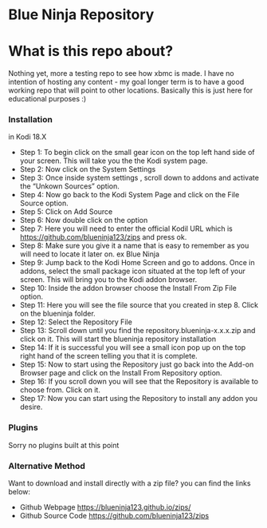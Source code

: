 # Blue Ninja Repository

# What is this repo about?
Nothing yet, more a testing repo to see how xbmc is made. I have no intention of hosting any content - my goal longer term is to have a good working repo that will point to other locations. Basically this is just here for educational purposes :)

### Installation
in Kodi 18.X 

- Step 1: To begin click on the small gear icon on the top left hand side of your screen. This will take you the the Kodi system page.
- Step 2: Now click on the System Settings
- Step 3: Once inside system settings , scroll down to addons and activate the “Unkown Sources” option.
- Step 4: Now go back to the Kodi System Page and click on the File Source option.
- Step 5: Click on Add Source
- Step 6: Now double click on the <None> option
- Step 7: Here you will need to enter the official Kodil URL which is https://github.com/blueninja123/zips and press ok.
- Step 8: Make sure you give it a name that is easy to remember as you will need to locate it later on. ex Blue Ninja
- Step 9: Jump back to the Kodi Home Screen and go to addons. Once in addons, select the small package icon situated at the top left of your screen. This will bring you to the Kodi addon browser.
- Step 10: Inside the addon browser choose the Install From Zip File option.
- Step 11: Here you will see the file source that you created in step 8. Click on the blueninja folder.
- Step 12: Select the Repository File
- Step 13: Scroll down until you find the repository.blueninja-x.x.x.zip and click on it. This will start the blueninja repository installation
- Step 14: If it is successful you will see a small icon pop up on the top right hand of the screen telling you that it is complete.
- Step 15: Now to start using the Repository just go back into the Add-on Browser page and click on the Install From Repository option.
- Step 16: If you scroll down you will see that the Repository is available to choose from. Click on it.
- Step 17: Now you can start using the Repository to install any addon you desire.

### Plugins
Sorry no plugins built at this point

### Alternative Method
Want to download and install directly with a zip file?  you can find the links below:

- Github Webpage      https://blueninja123.github.io/zips/
- Github Source Code  https://github.com/blueninja123/zips
